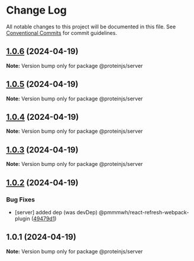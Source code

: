 # Change Log

All notable changes to this project will be documented in this file.
See [Conventional Commits](https://conventionalcommits.org) for commit guidelines.

## [1.0.6](https://github.com/brentbahry/server/compare/@proteinjs/server@1.0.5...@proteinjs/server@1.0.6) (2024-04-19)

**Note:** Version bump only for package @proteinjs/server





## [1.0.5](https://github.com/brentbahry/server/compare/@proteinjs/server@1.0.4...@proteinjs/server@1.0.5) (2024-04-19)

**Note:** Version bump only for package @proteinjs/server





## [1.0.4](https://github.com/brentbahry/server/compare/@proteinjs/server@1.0.3...@proteinjs/server@1.0.4) (2024-04-19)

**Note:** Version bump only for package @proteinjs/server





## [1.0.3](https://github.com/brentbahry/server/compare/@proteinjs/server@1.0.2...@proteinjs/server@1.0.3) (2024-04-19)

**Note:** Version bump only for package @proteinjs/server





## [1.0.2](https://github.com/brentbahry/server/compare/@proteinjs/server@1.0.1...@proteinjs/server@1.0.2) (2024-04-19)


### Bug Fixes

* [server] added dep (was devDep) @pmmmwh/react-refresh-webpack-plugin ([49479d1](https://github.com/brentbahry/server/commit/49479d1b23e0d767bb0d00731002a2bf77ede892))





## 1.0.1 (2024-04-19)

**Note:** Version bump only for package @proteinjs/server
